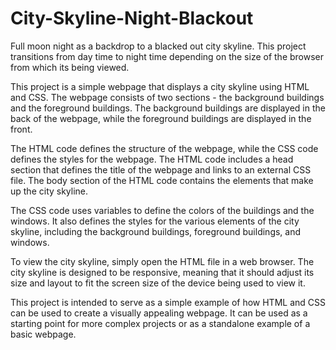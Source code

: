 # City-Skyline-Night-Blackout
Full moon night as a backdrop to a blacked out city skyline. This project transitions from day time to night time depending on the size of the browser from which its being viewed.

This project is a simple webpage that displays a city skyline using HTML and CSS. The webpage consists of two sections - the background buildings and the foreground buildings. The background buildings are displayed in the back of the webpage, while the foreground buildings are displayed in the front.

The HTML code defines the structure of the webpage, while the CSS code defines the styles for the webpage. The HTML code includes a head section that defines the title of the webpage and links to an external CSS file. The body section of the HTML code contains the elements that make up the city skyline.

The CSS code uses variables to define the colors of the buildings and the windows. It also defines the styles for the various elements of the city skyline, including the background buildings, foreground buildings, and windows.

To view the city skyline, simply open the HTML file in a web browser. The city skyline is designed to be responsive, meaning that it should adjust its size and layout to fit the screen size of the device being used to view it.

This project is intended to serve as a simple example of how HTML and CSS can be used to create a visually appealing webpage. It can be used as a starting point for more complex projects or as a standalone example of a basic webpage.




